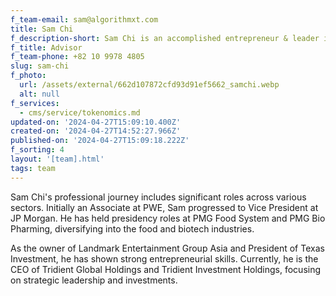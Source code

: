 ```yaml
---
f_team-email: sam@algorithmxt.com
title: Sam Chi
f_description-short: Sam Chi is an accomplished entrepreneur & leader in a variety of industries
f_title: Advisor
f_team-phone: +82 10 9978 4805
slug: sam-chi
f_photo:
  url: /assets/external/662d107872cfd93d91ef5662_samchi.webp
  alt: null
f_services:
  - cms/service/tokenomics.md
updated-on: '2024-04-27T15:09:10.400Z'
created-on: '2024-04-27T14:52:27.966Z'
published-on: '2024-04-27T15:09:18.222Z'
f_sorting: 4
layout: '[team].html'
tags: team
---
```


Sam Chi's professional journey includes significant roles across various sectors. Initially an Associate at PWE, Sam progressed to Vice President at JP Morgan. He has held presidency roles at PMG Food System and PMG Bio Pharming, diversifying into the food and biotech industries.

As the owner of Landmark Entertainment Group Asia and President of Texas Investment, he has shown strong entrepreneurial skills. Currently, he is the CEO of Tridient Global Holdings and Tridient Investment Holdings, focusing on strategic leadership and investments.
